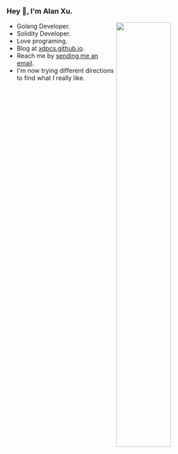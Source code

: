 ### Hey 👋, I'm Alan Xu.

<a href="https://github.com/XdpCs">
  <img align="right" src="https://github-readme-stats.vercel.app/api?username=XdpCs&show_icons=true&include_all_commits=true&hide=issues&cache_seconds=1800&title_color=000&icon_color=0099ff&count_private=true&text_color=000&bg_color=ffffff&hide_border=true" width="50%"/>
</a>

* Golang Developer.
* Solidity Developer.
* Love programing.
* Blog at [xdpcs.github.io](https://xdpcs.github.io).
* Reach me by [sending me an email](mailto:xdpcsyy@gmail.com).
* I'm now trying different directions to find what I really like.

  

